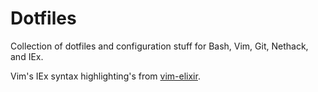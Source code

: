 Dotfiles
========

Collection of dotfiles and configuration stuff for Bash, Vim, Git, Nethack, and IEx.

Vim's IEx syntax highlighting's from [vim-elixir](https://github.com/elixir-lang/vim-elixir).
